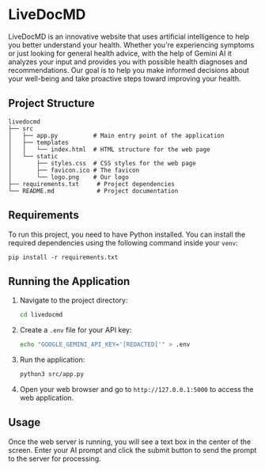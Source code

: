 # LiveDocMD

LiveDocMD is an innovative website that uses artificial intelligence to help you better understand your health. Whether you're experiencing symptoms or just looking for general health advice, with the help of Gemini AI it analyzes your input and provides you with possible health diagnoses and recommendations. Our goal is to help you make informed decisions about your well-being and take proactive steps toward improving your health.

## Project Structure

```
livedocmd
├── src
│   ├── app.py          # Main entry point of the application
│   ├── templates
│   │   └── index.html  # HTML structure for the web page
│   └── static
│       ├── styles.css  # CSS styles for the web page
│       ├── favicon.ico # The favicon
│       └── logo.png    # Our logo
├── requirements.txt     # Project dependencies
└── README.md            # Project documentation
```

## Requirements

To run this project, you need to have Python installed. You can install the required dependencies using the following command inside your `venv`:

```
pip install -r requirements.txt
```

## Running the Application

1. Navigate to the project directory:
   ```zsh
   cd livedocmd
   ```

2. Create a `.env` file for your API key:
   ```zsh
   echo "GOOGLE_GEMINI_API_KEY='[REDACTED]'" > .env
   ```

2. Run the application:
   ```zsh
   python3 src/app.py
   ```

3. Open your web browser and go to `http://127.0.0.1:5000` to access the web application.

## Usage

Once the web server is running, you will see a text box in the center of the screen. Enter your AI prompt and click the submit button to send the prompt to the server for processing.
